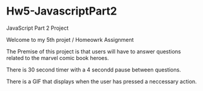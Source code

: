 # Hw5-JavascriptPart2
JavaScript Part 2 Project

Welcome to my 5th projet / Homeowrk Assignment

The Premise of this project is that users will have to answer questions related to the marvel comic book heroes. 

There is 30 second timer with a 4 secondd pause between questions.

There is a GIF that displays when the user has pressed a neccessary action. 



